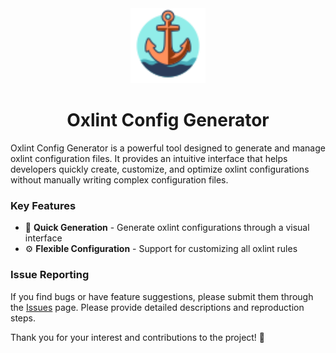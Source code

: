 <div align="center">
  <img src="/public/logo.svg" alt="Oxlint Config Generator Logo" width="120" height="120">

# Oxlint Config Generator
</div>

Oxlint Config Generator is a powerful tool designed to generate and manage oxlint configuration files. It provides an
intuitive interface that helps developers quickly create, customize, and optimize oxlint configurations without manually
writing complex configuration files.

### Key Features

- 🚀 **Quick Generation** - Generate oxlint configurations through a visual interface
- ⚙️ **Flexible Configuration** - Support for customizing all oxlint rules

### Issue Reporting

If you find bugs or have feature suggestions, please submit them through
the [Issues](https://github.com/lonewolfyx/oxlint-config-generator/issues) page. Please provide detailed descriptions
and reproduction steps.

Thank you for your interest and contributions to the project! 🎉